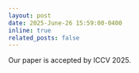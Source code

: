 ```yaml
---
layout: post
date: 2025-June-26 15:59:00-0400
inline: true
related_posts: false
---
```


Our paper is accepted by ICCV 2025.
